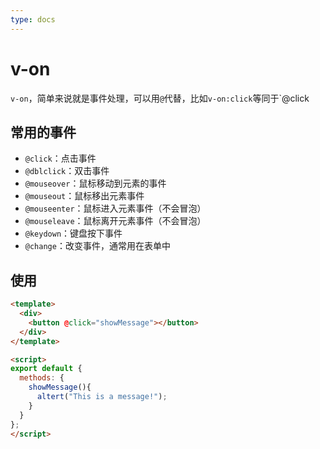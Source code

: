 ```yaml
---
type: docs
---
```


# v-on

`v-on`，简单来说就是事件处理，可以用`@`代替，比如`v-on:click`等同于`@click

## 常用的事件

- `@click`：点击事件
- `@dblclick`：双击事件
- `@mouseover`：鼠标移动到元素的事件
- `@mouseout`：鼠标移出元素事件
- `@mouseenter`：鼠标进入元素事件（不会冒泡）
- `@mouseleave`：鼠标离开元素事件（不会冒泡）
- `@keydown`：键盘按下事件
- `@change`：改变事件，通常用在表单中

## 使用

```html
<template>
  <div>
    <button @click="showMessage"></button>
  </div>
</template>

<script>
export default {
  methods: {
    showMessage(){
      altert("This is a message!");
    }
  }
};
</script>
```